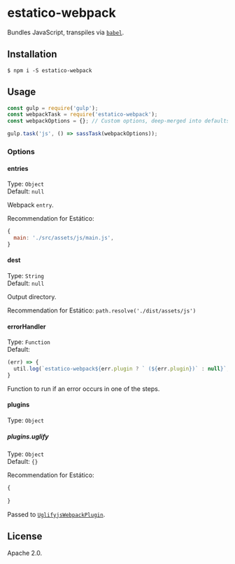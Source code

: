 # estatico-webpack

Bundles JavaScript, transpiles via [`babel`](https://www.npmjs.com/package/babel).

## Installation

```
$ npm i -S estatico-webpack
```

## Usage

```js
const gulp = require('gulp');
const webpackTask = require('estatico-webpack');
const webpackOptions = {}; // Custom options, deep-merged into defaults via _.merge

gulp.task('js', () => sassTask(webpackOptions));
```

### Options

#### entries

Type: `Object`<br>
Default: `null`

Webpack `entry`.

Recommendation for Estático:
```js
{
  main: './src/assets/js/main.js',
}
```

#### dest

Type: `String`<br>
Default: `null`

Output directory.

Recommendation for Estático: `path.resolve('./dist/assets/js')`

#### errorHandler

Type: `Function`<br>
Default:
```js
(err) => {
  util.log(`estatico-webpack${err.plugin ? ` (${err.plugin})` : null}`, util.colors.cyan(err.fileName), util.colors.red(err.message));
}
```

Function to run if an error occurs in one of the steps.

#### plugins

Type: `Object`

##### plugins.uglify

Type: `Object`<br>
Default: `{}`

Recommendation for Estático: 
```js
{
  
}
```

Passed to [`UglifyjsWebpackPlugin`](https://webpack.js.org/plugins/uglifyjs-webpack-plugin/).

## License

Apache 2.0.
